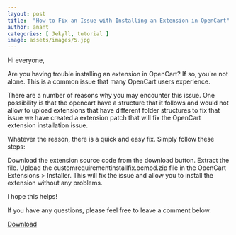 ```yaml
---
layout: post
title:  "How to Fix an Issue with Installing an Extension in OpenCart"
author: anant
categories: [ Jekyll, tutorial ]
image: assets/images/5.jpg
---
```


Hi everyone,

Are you having trouble installing an extension in OpenCart? If so, you're not alone. This is a common issue that many OpenCart users experience.

There are a number of reasons why you may encounter this issue. One possibility is that the opencart have a structure that it follows and would not allow to upload extensions that have different folder structures to fix that issue we have created a extension patch that will fix the OpenCart extension installation issue.

Whatever the reason, there is a quick and easy fix. Simply follow these steps:

Download the extension source code from the download button.
Extract the file.
Upload the customrequirementinstallfix.ocmod.zip file in the OpenCart Extensions > Installer.
This will fix the issue and allow you to install the extension without any problems.

I hope this helps!

If you have any questions, please feel free to leave a comment below.

<a href="https://github.com/ECodeeshop/oc-module-installation-fix/archive/refs/tags/v1.0.0.zip" class="btn btn-dark text-white px-5 btn-lg" download>Download</a>